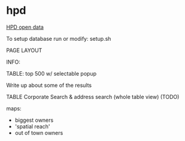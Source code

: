 # hpd

[HPD open data](http://www1.nyc.gov/site/hpd/about/open-data.page)


To setup database run or modify: setup.sh


PAGE LAYOUT

INFO: 

TABLE: top 500 w/ selectable popup

Write up about some of the results

TABLE Corporate Search & address search (whole table view) (TODO)

maps:

- biggest owners
- 'spatial reach'
- out of town owners










  
